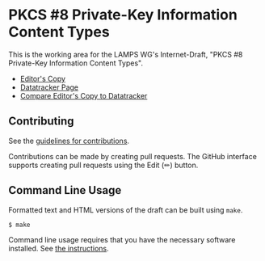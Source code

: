 <!-- regenerate: off (set to off if you edit this file) -->

# PKCS #8 Private-Key Information Content Types

This is the working area for the LAMPS WG's Internet-Draft, "PKCS #8 Private-Key Information Content Types".

* [Editor's Copy](https://lamps-wg.github.io/pkcs8-PriKeyInfoCt/#go.draft-ietf-lamps-pkcs8-prikeyinfo-contenttypes.html)
* [Datatracker Page](https://datatracker.ietf.org/doc/draft-ietf-lamps-pkcs8-prikeyinfo-contenttypes)
* [Compare Editor's Copy to Datatracker](https://lamps-wg.github.io/pkcs8-PriKeyInfoCt/#go.draft-ietf-lamps-pkcs8-prikeyinfo-contenttypes.diff)


## Contributing

See the
[guidelines for contributions](https://github.com/lamps-wg/pkcs8-PriKeyInfoCt/blob/main/CONTRIBUTING.md).

Contributions can be made by creating pull requests.
The GitHub interface supports creating pull requests using the Edit (✏) button.


## Command Line Usage

Formatted text and HTML versions of the draft can be built using `make`.

```sh
$ make
```

Command line usage requires that you have the necessary software installed.  See
[the instructions](https://github.com/martinthomson/i-d-template/blob/main/doc/SETUP.md).

